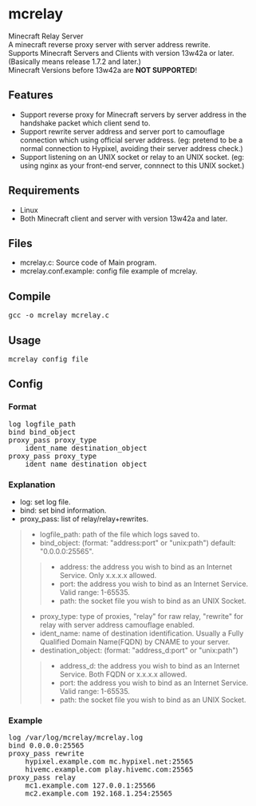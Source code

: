 # mcrelay
Minecraft Relay Server<br/>
A minecraft reverse proxy server with server address rewrite.<br/>
Supports Minecraft Servers and Clients with version 13w42a or later. (Basically means release 1.7.2 and later.)<br/>
Minecraft Versions before 13w42a are **NOT SUPPORTED**!<br/>

## Features
* Support reverse proxy for Minecraft servers by server address in the handshake packet which client send to.
* Support rewrite server address and server port to camouflage connection which using official server address. (eg: pretend to be a normal connection to Hypixel, avoiding their server address check.)
* Support listening on an UNIX socket or relay to an UNIX socket. (eg: using nginx as your front-end server, connnect to this UNIX socket.)

## Requirements
* Linux
* Both Minecraft client and server with version 13w42a and later.

## Files
* mcrelay.c: Source code of Main program.
* mcrelay.conf.example: config file example of mcrelay.

## Compile
<pre>
gcc -o mcrelay mcrelay.c
</pre>

## Usage
<pre>
mcrelay config_file
</pre>

## Config
### Format
<pre>
log logfile_path
bind bind_object
proxy_pass proxy_type
	ident_name destination_object
proxy_pass proxy_type
	ident_name destination_object
</pre>
### Explanation
* log: set log file.
* bind: set bind information.
* proxy_pass: list of relay/relay+rewrites.
>* logfile_path: path of the file which logs saved to.
>* bind_object: (format: "address:port" or "unix:path") default: "0.0.0.0:25565".
>>* address: the address you wish to bind as an Internet Service. Only x.x.x.x allowed.
>>* port: the address you wish to bind as an Internet Service. Valid range: 1-65535.
>>* path: the socket file you wish to bind as an UNIX Socket.
>* proxy_type: type of proxies, "relay" for raw relay, "rewrite" for relay with server address camouflage enabled.
>* ident_name: name of destination identification. Usually a Fully Qualified Domain Name(FQDN) by CNAME to your server.
>* destination_object: (format: "address_d:port" or "unix:path")
>>* address_d: the address you wish to bind as an Internet Service. Both FQDN or x.x.x.x allowed.
>>* port: the address you wish to bind as an Internet Service. Valid range: 1-65535.
>>* path: the socket file you wish to bind as an UNIX Socket.
### Example
<pre>
log /var/log/mcrelay/mcrelay.log
bind 0.0.0.0:25565
proxy_pass rewrite
	hypixel.example.com mc.hypixel.net:25565
	hivemc.example.com play.hivemc.com:25565
proxy_pass relay
	mc1.example.com 127.0.0.1:25566
	mc2.example.com 192.168.1.254:25565
</pre>
